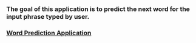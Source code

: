 ### The goal of this application is to predict the next word for the input phrase typed by user.
### [Word Prediction Application](http://rpubs.com/rish29/wordPredictionApp)
